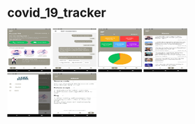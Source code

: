 # covid_19_tracker
<img src="https://github.com/itzdanish/covid_19_tracker/blob/main/screenshots/Screenshot_1622895980.png" width="100" height="100"/>
<img src="https://github.com/itzdanish/covid_19_tracker/blob/main/screenshots/Screenshot_1622896068.png" width="100" height="100"/>
<img src="https://github.com/itzdanish/covid_19_tracker/blob/main/screenshots/Screenshot_1622896013.png" width="100" height="100"/>
<img src="https://github.com/itzdanish/covid_19_tracker/blob/main/screenshots/Screenshot_1622896018.png" width="100" height="100"/>
<img src="https://github.com/itzdanish/covid_19_tracker/blob/main/screenshots/Screenshot_1622896030.png" width="100" height="100"/>
<img src="https://github.com/itzdanish/covid_19_tracker/blob/main/screenshots/Screenshot_1622895973.png" width="100" height="100"/>
